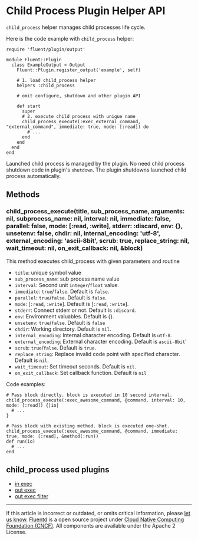 # Child Process Plugin Helper API

`child_process` helper manages child processes life cycle.

Here is the code example with `child_process` helper:

``` {.CodeRay}
require 'fluent/plugin/output'

module Fluent::Plugin
  class ExampleOutput < Output
    Fluent::Plugin.register_output('example', self)

    # 1. load child_process helper
    helpers :child_process

    # omit configure, shutdown and other plugin API

    def start
      super
      # 2. execute child process with unique name
      child_process_execute(:exec_external_command, "external_command", immediate: true, mode: [:read]) do
        # ...
      end
    end
  end
end
```

Launched child process is managed by the plugin. No need child process
shutdown code in plugin's `shutdown`. The plugin shutdowns launched
child process automatically.


## Methods


### child\_process\_execute(title, sub\_process\_name, arguments: nil, subprocess\_name: nil, interval: nil, immediate: false, parallel: false, mode: \[:read, :write\], stderr: :discard, env: {}, unsetenv: false, chdir: nil, internal\_encoding: 'utf-8', external\_encoding: 'ascii-8bit', scrub: true, replace\_string: nil, wait\_timeout: nil, on\_exit\_callback: nil, &block)

This method executes child\_process with given parameters and routine

-   `title`: unique symbol value
-   `sub_process_name`: sub process name value
-   `interval`: Second unit `integer`/`float` value.
-   `immediate`: `true`/`false`. Default is `false`.
-   `parallel`: `true`/`false`. Default is `false`.
-   `mode`: \[`:read`, `:write`\]. Default is \[`:read`, `:write`\].
-   `stderr`: Connect stderr or not. Default is `:discard`.
-   `env`: Environment valuables. Default is {}.
-   `unsetenv`: `true`/`false`. Default is `false`
-   `chdir`: Working directory. Default is `nil`.
-   `internal_encoding`: Internal character encoding. Default is
    `utf-8`.
-   `external_encoding`: External character encoding. Default is
    `ascii-8bit`\'
-   `scrub`: `true`/`false`. Default is `true`.
-   `replace_string`: Replace invalid code point with specified
    character. Default is `nil`.
-   `wait_timeout`: Set timeout seconds. Default is `nil`.
-   `on_exit_callback`: Set callback function. Default is `nil`

Code examples:

``` {.CodeRay}
# Pass block directly. block is executed in 10 second interval.
child_process_execute(:exec_awesome_command, @command, interval: 10, mode: [:read]) {|io|
  # ...
}

# Pass block with existing method. block is executed one-shot.
child_process_execute(:exec_awesome_command, @command, immediate: true, mode: [:read], &method(:run))
def run(io)
  # ...
end
```


## child\_process used plugins

-   [in exec](/plugins/input/in_exec.md)
-   [out exec](/articles/out_exec.md)
-   [out exec filter](/articles/out_exec_filter.md)


------------------------------------------------------------------------

If this article is incorrect or outdated, or omits critical information, please [let us know](https://github.com/fluent/fluentd-docs/issues?state=open).
[Fluentd](http://www.fluentd.org/) is a open source project under [Cloud Native Computing Foundation (CNCF)](https://cncf.io/). All components are available under the Apache 2 License.
